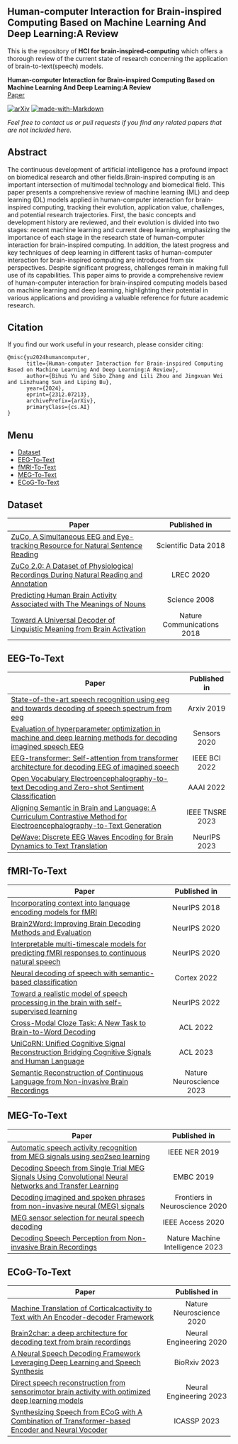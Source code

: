 ## Human-computer Interaction for Brain-inspired Computing Based on Machine Learning And Deep Learning:A Review
This is the repository of **HCI for brain-inspired-computing** which offers a thorough review of the current state of research concerning the application of brain-to-text(speech) models.

**Human-computer Interaction for Brain-inspired Computing Based on Machine Learning And Deep Learning:A Review**  
[Paper](http://arxiv.org/abs/2312.07213)
 
[![arXiv](https://img.shields.io/badge/arXiv-2312.07213-b31b1b.svg)](http://arxiv.org/abs/2312.07213) 
[![made-with-Markdown](https://img.shields.io/badge/Made%20with-Markdown-1f425f.svg)](http://commonmark.org)


*Feel free to contact us or pull requests if you find any related papers that are not included here.*


## Abstract
The continuous development of artificial intelligence has a profound impact on biomedical research and other fields.Brain-inspired computing is an important intersection of multimodal technology and biomedical field. This paper presents a comprehensive review of machine learning (ML) and deep learning (DL) models applied in human-computer interaction for brain-inspired computing, tracking their evolution, application value, challenges, and potential research trajectories. First, the basic concepts and development history are reviewed, and their evolution is divided into two stages: recent machine learning and current deep learning, emphasizing the importance of each stage in the research state of human-computer interaction for brain-inspired computing. In addition, the latest progress and key techniques of deep learning in different tasks of human-computer interaction for brain-inspired computing are introduced from six perspectives. Despite significant progress, challenges remain in making full use of its capabilities. This paper aims to provide a comprehensive review of human-computer interaction for brain-inspired computing models based on machine learning and deep learning, highlighting their potential in various applications and providing a valuable reference for future academic research. 

## Citation
If you find our work useful in your research, please consider citing:
```
@misc{yu2024humancomputer,
      title={Human-computer Interaction for Brain-inspired Computing Based on Machine Learning And Deep Learning:A Review}, 
      author={Bihui Yu and Sibo Zhang and Lili Zhou and Jingxuan Wei and Linzhuang Sun and Liping Bu},
      year={2024},
      eprint={2312.07213},
      archivePrefix={arXiv},
      primaryClass={cs.AI}
}
```


## Menu
- [Dataset](#dataset)
- [EEG-To-Text](#eeg-to-text)
- [fMRI-To-Text](#fmri-to-text)
- [MEG-To-Text](#meg-to-text)
- [ECoG-To-Text](#ecog-to-text)
<!-- - [CogniVal](#cognival) -->


## Dataset
|Paper|Published in|
|---|:---:|
|[ZuCo, A Simultaneous EEG and Eye-tracking Resource for Natural Sentence Reading](http://arxiv.org/abs/1405.4053v2)|Scientific Data 2018|
|[ZuCo 2.0: A Dataset of Physiological Recordings During Natural Reading and Annotation](https://aclanthology.org/2020.lrec-1.18)|LREC 2020|
|[Predicting Human Brain Activity Associated with The Meanings of Nouns](https://www.science.org/doi/10.1126/science.1152876)|Science 2008|
|[Toward A Universal Decoder of Linguistic Meaning from Brain Activation](https://www.nature.com/articles/s41467-018-03068-4)|Nature Communications 2018|

## EEG-To-Text
|Paper|Published in|
|---|:---:|
|[State-of-the-art speech recognition using eeg and towards decoding of speech spectrum from eeg](https://arxiv.org/abs/1908.05743)|Arxiv 2019|
|[Evaluation of hyperparameter optimization in machine and deep learning methods for decoding imagined speech EEG](https://www.mdpi.com/1424-8220/20/16/4629)|Sensors 2020|
|[EEG-transformer: Self-attention from transformer architecture for decoding EEG of imagined speech](https://www.mdpi.com/1424-8220/20/16/4629)|IEEE BCI 2022|
|[Open Vocabulary Electroencephalography-to-text Decoding and Zero-shot Sentiment Classification](https://ojs.aaai.org/index.php/AAAI/article/view/20472)|AAAI 2022|
|[Aligning Semantic in Brain and Language: A Curriculum Contrastive Method for Electroencephalography-to-Text Generation](https://ieeexplore.ieee.org/document/10248031)|IEEE TNSRE 2023|
|[DeWave: Discrete EEG Waves Encoding for Brain Dynamics to Text Translation](https://arxiv.org/abs/2309.14030)|NeurIPS 2023|

## fMRI-To-Text
|Paper|Published in|
|---|:---:|
|[Incorporating context into language encoding models for fMRI](https://proceedings.neurips.cc/paper_files/paper/2018/hash/f471223d1a1614b58a7dc45c9d01df19-Abstract.html)|NeurIPS 2018|
|[Brain2Word: Improving Brain Decoding Methods and Evaluation](https://nips.cc/virtual/2020/20629)|NeurIPS 2020|
|[Interpretable multi-timescale models for predicting fMRI responses to continuous natural speech](https://proceedings.neurips.cc/paper/2020/hash/9e9a30b74c49d07d8150c8c83b1ccf07-Abstract.html)|NeurIPS 2020|
|[Neural decoding of speech with semantic-based classification](https://www.sciencedirect.com/science/article/pii/S0010945222001666)|Cortex 2022|
|[Toward a realistic model of speech processing in the brain with self-supervised learning](https://proceedings.neurips.cc/paper_files/paper/2022/hash/d81ecfc8fb18e833a3fa0a35d92532b8-Abstract-Conference.html)|NeurIPS 2022|
|[Cross-Modal Cloze Task: A New Task to Brain-to-Word Decoding](https://aclanthology.org/2022.findings-acl.54)|ACL 2022|
|[UniCoRN: Unified Cognitive Signal Reconstruction Bridging Cognitive Signals and Human Language](https://aclanthology.org/2023.acl-long.741/)|ACL 2023|
|[Semantic Reconstruction of Continuous Language from Non-invasive Brain Recordings](https://www.biorxiv.org/content/10.1101/2022.09.29.509744v1)|Nature Neuroscience 2023|

## MEG-To-Text
|Paper|Published in|
|---|:---:|
|[Automatic speech activity recognition from MEG signals using seq2seq learning](https://ieeexplore.ieee.org/abstract/document/8717186)|IEEE NER 2019|
|[Decoding Speech from Single Trial MEG Signals Using Convolutional Neural Networks and Transfer Learning](https://ieeexplore.ieee.org/document/8857874)|EMBC 2019|
|[Decoding imagined and spoken phrases from non-invasive neural (MEG) signals](https://www.frontiersin.org/journals/neuroscience/articles/10.3389/fnins.2020.00290/full)|Frontiers in Neuroscience 2020|
|[MEG sensor selection for neural speech decoding](https://ieeexplore.ieee.org/abstract/document/9214489)|IEEE Access 2020|
|[Decoding Speech Perception from Non-invasive Brain Recordings](https://www.nature.com/articles/s42256-023-00714-5)|Nature Machine Intelligence 2023|


## ECoG-To-Text
|Paper|Published in|
|---|:---:|
|[Machine Translation of Corticalcactivity to Text with An Encoder-decoder Framework](https://www.biorxiv.org/content/10.1101/708206v1)|Nature Neuroscience 2020|
|[Brain2char: a deep architecture for decoding text from brain recordings](https://iopscience.iop.org/article/10.1088/1741-2552/abc742/meta)|Neural Engineering 2020|
|[A Neural Speech Decoding Framework Leveraging Deep Learning and Speech Synthesis](https://www.biorxiv.org/content/10.1101/2023.09.16.558028v1.abstract)|BioRxiv 2023|
|[Direct speech reconstruction from sensorimotor brain activity with optimized deep learning models](https://iopscience.iop.org/article/10.1088/1741-2552/ace8be/meta)|Neural Engineering 2023|
|[Synthesizing Speech from ECoG with A Combination of Transformer-based Encoder and Neural Vocoder](https://ieeexplore.ieee.org/abstract/document/10097004)|ICASSP 2023|

<!-- ## CogniVal
|Paper|Published in|
|---|:---:|
|[CogniVal: A Framework for Cognitive Word Embedding Evaluation](https://www.biorxiv.org/content/10.1101/708206v1)|Nature Neuroscience 2020| -->

